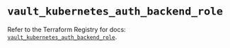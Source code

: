 # `vault_kubernetes_auth_backend_role`

Refer to the Terraform Registry for docs: [`vault_kubernetes_auth_backend_role`](https://registry.terraform.io/providers/hashicorp/vault/3.24.0/docs/resources/kubernetes_auth_backend_role).
